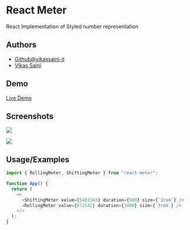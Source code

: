 # React Meter

React Implementation of Styled number representation

## Authors

- [Github@vikassaini-it](https://github.com/vikassaini-it)
- [Vikas Saini](https://vikassaini.info)

## Demo

[Live Demo](https://reactmeter.vikassaini.info)

## Screenshots

![](https://media.giphy.com/media/v1.Y2lkPTc5MGI3NjExZ2prc3FvZHB3ZGJieDJuc2dzY211dTczaWI4bTZueHRzZGNncXdlOSZlcD12MV9pbnRlcm5hbF9naWZfYnlfaWQmY3Q9Zw/dQbyic9cGMSMudv0mr/giphy.gif)

![](https://media.giphy.com/media/v1.Y2lkPTc5MGI3NjExNTY0aDZoYTUxMWRkbHJxMjNuMnlheG5weXgyZ2l6cHhmemJyN2E0MyZlcD12MV9pbnRlcm5hbF9naWZfYnlfaWQmY3Q9Zw/RZZOIXUgzGMxXEtdjh/giphy.gif)

## Usage/Examples

```javascript
import { RollingMeter, ShiftingMeter } from "react-meter";

function App() {
  return (
    <>
      <ShiftingMeter value={5483343} duration={500} size={`3rem`} />
      <RollingMeter value={872542} duration={1000} size={`3rem`} />
    </>
  );
}
```
